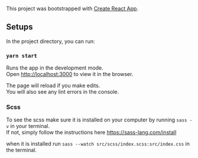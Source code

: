 This project was bootstrapped with [Create React App](https://github.com/facebook/create-react-app).

## Setups

In the project directory, you can run:

### `yarn start`

Runs the app in the development mode.<br>
Open [http://localhost:3000](http://localhost:3000) to view it in the browser.

The page will reload if you make edits.<br>
You will also see any lint errors in the console.

### Scss

To see the scss make sure it is installed on your computer by running `sass -v` in your terminal. <br>
If not, simply follow the instructions here https://sass-lang.com/install <br>

when it is installed run `sass --watch src/scss/index.scss:src/index.css` in the terminal.
